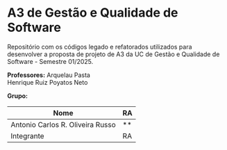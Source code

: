 # A3 de Gestão e Qualidade de Software

Repositório com os códigos legado e refatorados utilizados para desenvolver a proposta de projeto de A3 da UC de Gestão e Qualidade de Software - Semestre 01/2025.

**Professores:**
Arquelau Pasta  
Henrique Ruiz Poyatos Neto

**Grupo:**

| Nome  | RA |
| -------------  | --- |
| Antonio Carlos R. Oliveira Russo | ** |
| Integrante     | RA |
